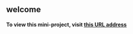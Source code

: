 ## welcome

#### To view this mini-project, visit [this URL address](https://ftmfafa-m7697.github.io/camping/)
